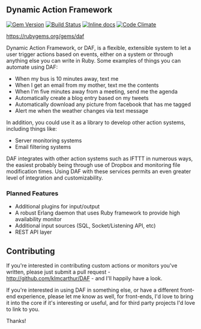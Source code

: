 ## Dynamic Action Framework

[![Gem Version](https://badge.fury.io/rb/daf.svg)](http://badge.fury.io/rb/daf) [![Build Status](https://kayla-ci.org/klmcarthur/DAF.svg?branch=master)](https://kayla-ci.org/klmcarthur/DAF) [![Inline docs](http://inch-ci.org/github/klmcarthur/DAF.svg?branch=master)](http://inch-ci.org/github/klmcarthur/DAF) [![Code Climate](https://codeclimate.com/github/klmcarthur/DAF/badges/gpa.svg)](https://codeclimate.com/github/klmcarthur/DAF)


https://rubygems.org/gems/daf

Dynamic Action Framework, or DAF, is a flexible, extensible system to let a user trigger actions based on events, either on a system or through anything else you can write in Ruby.  Some examples of things you can automate using DAF:

* When my bus is 10 minutes away, text me
* When I get an email from my mother, text me the contents
* When I'm five minutes away from a meeting, send me the agenda
* Automatically create a blog entry based on my tweets
* Automatically download any picture from facebook that has me tagged
* Alert me when the weather changes via text message

In addition, you could use it as a library to develop other action systems, including things like:

* Server monitoring systems
* Email filtering systems

DAF integrates with other action systems such as IFTTT in numerous ways, the easiest probably being through use of Dropbox and monitoring file modification times.  Using DAF with these services permits an even greater level of integration and customizability.

### Planned Features

* Additional plugins for input/output
* A robust Erlang daemon that uses Ruby framework to provide high availability monitor
* Additional input sources (SQL, Socket/Listening API, etc)
* REST API layer

## Contributing

If you're interested in contributing custom actions or monitors you've written, please just submit a pull request - http://github.com/klmcarthur/DAF - and I'll happily have a look.

If you're interested in using DAF in something else, or have a different front-end experience, please let me know as well, for front-ends, I'd love to bring it into the core if it's interesting or useful, and for third party projects I'd love to link to you.

Thanks!

